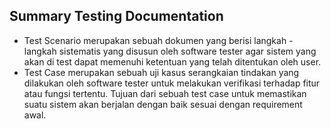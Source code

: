 ## Summary Testing Documentation ##

- Test Scenario merupakan sebuah dokumen yang berisi langkah - langkah sistematis yang disusun oleh software tester agar sistem yang akan di test dapat memenuhi ketentuan yang telah ditentukan oleh user. 
- Test Case merupakan sebuah uji kasus serangkaian tindakan yang dilakukan oleh software tester untuk melakukan verifikasi terhadap fitur atau fungsi tertentu. Tujuan dari sebuah test case untuk memastikan suatu sistem akan berjalan dengan baik sesuai dengan requirement awal. 